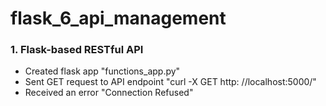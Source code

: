 # flask_6_api_management

### 1. Flask-based RESTful API
- Created flask app "functions_app.py"
- Sent GET request to API endpoint "curl -X GET http: //localhost:5000/"
- Received an error "Connection Refused"
